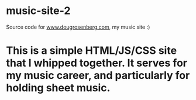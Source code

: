 # music-site-2
Source code for www.dougrosenberg.com, my music site :)

# This is a simple HTML/JS/CSS site that I whipped together. It serves for my music career, and particularly for holding sheet music.
